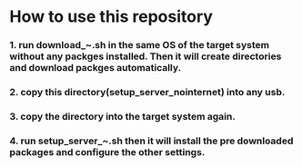 # How to use this repository
###
### 1. run download_~.sh in the same OS of the target system without any packges installed. Then it will create directories and download packges automatically.
### 2. copy this directory(setup_server_nointernet) into any usb.
### 3. copy the directory into the target system again.
### 4. run setup_server_~.sh then it will install the pre downloaded packages and configure the other settings.
